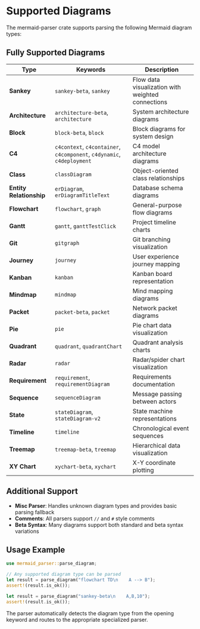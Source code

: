 # Supported Diagrams

The mermaid-parser crate supports parsing the following Mermaid diagram types:

## Fully Supported Diagrams

| Type | Keywords | Description |
|------|----------|-------------|
| **Sankey** | `sankey-beta`, `sankey` | Flow data visualization with weighted connections |
| **Architecture** | `architecture-beta`, `architecture` | System architecture diagrams |
| **Block** | `block-beta`, `block` | Block diagrams for system design |
| **C4** | `c4context`, `c4container`, `c4component`, `c4dynamic`, `c4deployment` | C4 model architecture diagrams |
| **Class** | `classDiagram` | Object-oriented class relationships |
| **Entity Relationship** | `erDiagram`, `erDiagramTitleText` | Database schema diagrams |
| **Flowchart** | `flowchart`, `graph` | General-purpose flow diagrams |
| **Gantt** | `gantt`, `ganttTestClick` | Project timeline charts |
| **Git** | `gitgraph` | Git branching visualization |
| **Journey** | `journey` | User experience journey mapping |
| **Kanban** | `kanban` | Kanban board representation |
| **Mindmap** | `mindmap` | Mind mapping diagrams |
| **Packet** | `packet-beta`, `packet` | Network packet diagrams |
| **Pie** | `pie` | Pie chart data visualization |
| **Quadrant** | `quadrant`, `quadrantChart` | Quadrant analysis charts |
| **Radar** | `radar` | Radar/spider chart visualization |
| **Requirement** | `requirement`, `requirementDiagram` | Requirements documentation |
| **Sequence** | `sequenceDiagram` | Message passing between actors |
| **State** | `stateDiagram`, `stateDiagram-v2` | State machine representations |
| **Timeline** | `timeline` | Chronological event sequences |
| **Treemap** | `treemap-beta`, `treemap` | Hierarchical data visualization |
| **XY Chart** | `xychart-beta`, `xychart` | X-Y coordinate plotting |

## Additional Support

- **Misc Parser**: Handles unknown diagram types and provides basic parsing fallback
- **Comments**: All parsers support `//` and `#` style comments
- **Beta Syntax**: Many diagrams support both standard and beta syntax variations

## Usage Example

```rust
use mermaid_parser::parse_diagram;

// Any supported diagram type can be parsed
let result = parse_diagram("flowchart TD\n    A --> B");
assert!(result.is_ok());

let result = parse_diagram("sankey-beta\n    A,B,10");
assert!(result.is_ok());
```

The parser automatically detects the diagram type from the opening keyword and routes to the appropriate specialized parser.
